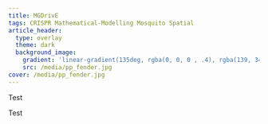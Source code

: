 ```yaml
---
title: MGDrivE
tags: CRISPR Mathematical-Modelling Mosquito Spatial
article_header:
  type: overlay
  theme: dark
  background_image:
    gradient: 'linear-gradient(135deg, rgba(0, 0, 0 , .4), rgba(139, 34, 139, .4))'
    src: /media/pp_fender.jpg
cover: /media/pp_fender.jpg
---
```


Test

<!--more-->


Test